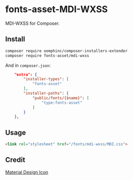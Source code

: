 # fonts-asset-MDI-WXSS
MDI-WXSS for Composer.

## Install

```bash
composer require oomphinc/composer-installers-extender
composer require fonts-asset/mdi-wxss
```

And in `composer.json`:

```json
    "extra": {
        "installer-types": [
            "fonts-asset"
        ],
        "installer-paths": {
            "public/fonts/{$name}": [
                "type:fonts-asset"
            ]
        }
    },
```

## Usage

```html
<link rel="stylesheet" href="/fonts/mdi-wxss/MDI.css">
```

## Credit

[Material Design Icon](https://github.com/ZsgsDesign/Material-Design-Icon)